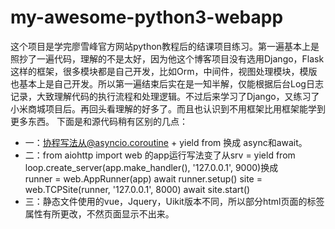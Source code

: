 # my-awesome-python3-webapp
这个项目是学完廖雪峰官方网站python教程后的结课项目练习。第一遍基本上是照抄了一遍代码，理解的不是太好，因为他这个博客项目没有选用Django，Flask这样的框架，很多模块都是自己开发，比如Orm，中间件，视图处理模块，模版也基本上是自己开发。所以第一遍结束后实在是一知半解，仅能根据后台Log日志记录，大致理解代码的执行流程和处理逻辑。不过后来学习了Django，又练习了小米商城项目后。再回头看理解的好多了。而且也认识到不用框架比用框架能学到更多东西。
下面是和源代码稍有区别的几点：
- 一：协程写法从@asyncio.coroutine + yield from 换成 async和await。
- 二：from aiohttp import web 的app运行写法变了从srv = yield from loop.create_server(app.make_handler(), '127.0.0.1', 9000)换成    
    runner = web.AppRunner(app)
    await runner.setup()
    site = web.TCPSite(runner, '127.0.0.1', 8000)
    await site.start()
- 三：静态文件使用的vue，Jquery，Uikit版本不同，所以部分html页面的标签属性有所更改，不然页面显示不出来。

